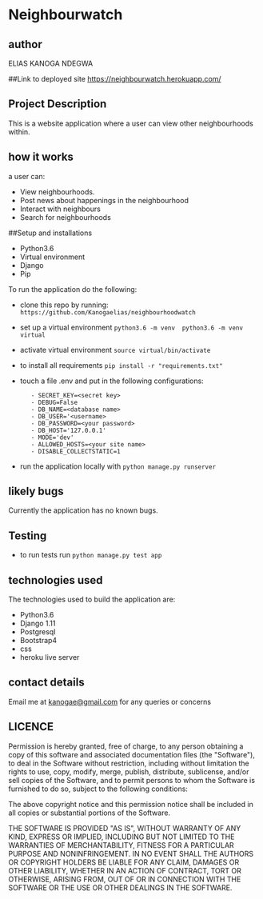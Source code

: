 # Neighbourwatch

## author
ELIAS KANOGA NDEGWA

##Link to deployed site
https://neighbourwatch.herokuapp.com/

## Project Description
This is a website application where a user can view other neighbourhoods within.

## how it works
a user can:
- View neighbourhoods.
- Post news about happenings in the neighbourhood
- Interact with neighbours
- Search for neighbourhoods


##Setup and installations
- Python3.6
- Virtual environment
- Django
- Pip

To run the application do the following:
- clone this repo by running:
` https://github.com/Kanogaelias/neighbourhoodwatch`
- set up a virtual environment
 ` python3.6 -m venv  python3.6 -m venv virtual `
 - activate virtual environment
  ` source virtual/bin/activate `
- to install all requirements
` pip install -r "requirements.txt" `
 - touch a file .env and put in the following configurations:
   ```
      - SECRET_KEY=<secret key>
      - DEBUG=False
      - DB_NAME=<database name>
      - DB_USER='<username>
      - DB_PASSWORD=<your password>
      - DB_HOST='127.0.0.1'
      - MODE='dev'
      - ALLOWED_HOSTS=<your site name>
      - DISABLE_COLLECTSTATIC=1
   ```

- run the application locally with
 ` python manage.py runserver `
## likely bugs
Currently the application has no known bugs.
## Testing
- to run tests run ` python manage.py test app `
## technologies used
The technologies used to build the application are:

- Python3.6 
- Django 1.11
- Postgresql
- Bootstrap4
- css
- heroku live server

## contact details
Email me at kanogae@gmail.com for any queries or concerns

## LICENCE
Permission is hereby granted, free of charge, to any person obtaining a copy of this software and associated documentation files (the "Software"), to deal in the Software without restriction, including without limitation the rights to use, copy, modify, merge, publish, distribute, sublicense, and/or sell copies of the Software, and to permit persons to whom the Software is furnished to do so, subject to the following conditions:

The above copyright notice and this permission notice shall be included in all copies or substantial portions of the Software.

THE SOFTWARE IS PROVIDED "AS IS", WITHOUT WARRANTY OF ANY KIND, EXPRESS OR IMPLIED, INCLUDING BUT NOT LIMITED TO THE WARRANTIES OF MERCHANTABILITY, FITNESS FOR A PARTICULAR PURPOSE AND NONINFRINGEMENT. IN NO EVENT SHALL THE AUTHORS OR COPYRIGHT HOLDERS BE LIABLE FOR ANY CLAIM, DAMAGES OR OTHER LIABILITY, WHETHER IN AN ACTION OF CONTRACT, TORT OR OTHERWISE, ARISING FROM, OUT OF OR IN CONNECTION WITH THE SOFTWARE OR THE USE OR OTHER DEALINGS IN THE SOFTWARE.
